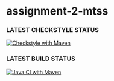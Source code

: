 # assignment-2-mtss

### LATEST CHECKSTYLE STATUS
[![Checkstyle with Maven](https://github.com/romano001/assigment-2-mtss/actions/workflows/checkstyle.yml/badge.svg)](https://github.com/romano001/assigment-2-mtss/actions/workflows/checkstyle.yml)

### LATEST BUILD STATUS
[![Java CI with Maven](https://github.com/romano001/assigment-2-mtss/actions/workflows/build.yml/badge.svg)](https://github.com/romano001/assigment-2-mtss/actions/workflows/build.yml)
